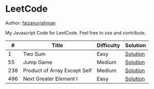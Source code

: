 # LeetCode

Author: [faizanurrahman](https://github.com/faizanurrahman)

My Javascript Code for LeetCode. Feel free to use and contribute.

\# | Title | Difficulty | Solution
---|---|---|---
1 | Two Sum | Easy | [Solution](solution/1.%20Two%20Sum)
55 | Jump Game | Medium | [Solution](solution/55.%20Jump%20Game)
238 | Product of Array Except Self | Medium | [Solution](solution/238.%20Product%20of%20Array%20Except%20Self)
496 | Next Greater Element I | Easy | [Solution](solution/496.%20Next%20Greater%20Element%20I)
